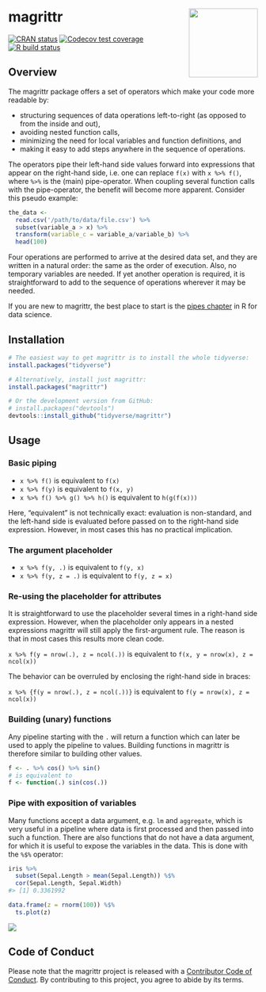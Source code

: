 
<!-- README.md is generated from README.Rmd. Please edit that file -->

# magrittr <a href='https:/magrittr.tidyverse.org'><img src='man/figures/logo.png' align="right" height="139" /></a>

<!-- badges: start -->

[![CRAN
status](https://www.r-pkg.org/badges/version/magrittr)](https://cran.r-project.org/package=magrittr)
[![Codecov test
coverage](https://codecov.io/gh/tidyverse/magrittr/branch/master/graph/badge.svg)](https://app.codecov.io/gh/tidyverse/magrittr?branch=master)
[![R build
status](https://github.com/tidyverse/magrittr/workflows/R-CMD-check/badge.svg)](https://github.com/tidyverse/magrittr/actions)
<!-- badges: end -->

## Overview

The magrittr package offers a set of operators which make your code more
readable by:

-   structuring sequences of data operations left-to-right (as opposed
    to from the inside and out),
-   avoiding nested function calls,
-   minimizing the need for local variables and function definitions,
    and
-   making it easy to add steps anywhere in the sequence of operations.

The operators pipe their left-hand side values forward into expressions
that appear on the right-hand side, i.e. one can replace `f(x)` with
`x %>% f()`, where `%>%` is the (main) pipe-operator. When coupling
several function calls with the pipe-operator, the benefit will become
more apparent. Consider this pseudo example:

``` r
the_data <-
  read.csv('/path/to/data/file.csv') %>%
  subset(variable_a > x) %>%
  transform(variable_c = variable_a/variable_b) %>%
  head(100)
```

Four operations are performed to arrive at the desired data set, and
they are written in a natural order: the same as the order of execution.
Also, no temporary variables are needed. If yet another operation is
required, it is straightforward to add to the sequence of operations
wherever it may be needed.

If you are new to magrittr, the best place to start is the [pipes
chapter](https://r4ds.had.co.nz/pipes.html) in R for data science.

## Installation

``` r
# The easiest way to get magrittr is to install the whole tidyverse:
install.packages("tidyverse")

# Alternatively, install just magrittr:
install.packages("magrittr")

# Or the development version from GitHub:
# install.packages("devtools")
devtools::install_github("tidyverse/magrittr")
```

## Usage

### Basic piping

-   `x %>% f()` is equivalent to `f(x)`
-   `x %>% f(y)` is equivalent to `f(x, y)`
-   `x %>% f() %>% g() %>% h()` is equivalent to `h(g(f(x)))`

Here, “equivalent” is not technically exact: evaluation is non-standard,
and the left-hand side is evaluated before passed on to the right-hand
side expression. However, in most cases this has no practical
implication.

### The argument placeholder

-   `x %>% f(y, .)` is equivalent to `f(y, x)`
-   `x %>% f(y, z = .)` is equivalent to `f(y, z = x)`

### Re-using the placeholder for attributes

It is straightforward to use the placeholder several times in a
right-hand side expression. However, when the placeholder only appears
in a nested expressions magrittr will still apply the first-argument
rule. The reason is that in most cases this results more clean code.

`x %>% f(y = nrow(.), z = ncol(.))` is equivalent to
`f(x, y = nrow(x), z = ncol(x))`

The behavior can be overruled by enclosing the right-hand side in
braces:

`x %>% {f(y = nrow(.), z = ncol(.))}` is equivalent to
`f(y = nrow(x), z = ncol(x))`

### Building (unary) functions

Any pipeline starting with the `.` will return a function which can
later be used to apply the pipeline to values. Building functions in
magrittr is therefore similar to building other values.

``` r
f <- . %>% cos() %>% sin()
# is equivalent to 
f <- function(.) sin(cos(.)) 
```

### Pipe with exposition of variables

Many functions accept a data argument, e.g. `lm` and `aggregate`, which
is very useful in a pipeline where data is first processed and then
passed into such a function. There are also functions that do not have a
data argument, for which it is useful to expose the variables in the
data. This is done with the `%$%` operator:

``` r
iris %>%
  subset(Sepal.Length > mean(Sepal.Length)) %$%
  cor(Sepal.Length, Sepal.Width)
#> [1] 0.3361992

data.frame(z = rnorm(100)) %$%
  ts.plot(z)
```

![](man/figures/exposition-1.png)<!-- -->

## Code of Conduct

Please note that the magrittr project is released with a [Contributor
Code of Conduct](https://magrittr.tidyverse.org/CODE_OF_CONDUCT.html).
By contributing to this project, you agree to abide by its terms.
